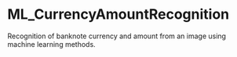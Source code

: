 # ML_CurrencyAmountRecognition
Recognition of banknote currency and amount from an image using machine learning methods.
